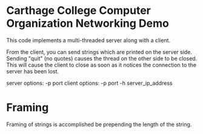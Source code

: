 # Carthage College Computer Organization Networking Demo

This code implements a multi-threaded server along with a client.

From the client, you can send strings which are printed on the server side. 
Sending "quit" (no quotes) causes the thread on the other side to be closed. 
This will cause the client to close as soon as it notices the connection to
the server has been lost.

server options: -p port
client options: -p port -h server_ip_address

# Framing

Framing of strings is accomplished be prepending the length of the string.

